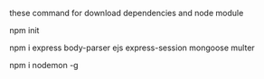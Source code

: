 these command for download dependencies and node module

npm init


npm i express body-parser ejs express-session mongoose multer

npm i nodemon -g




